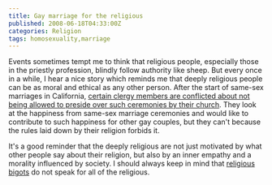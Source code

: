 ```yaml
---
title: Gay marriage for the religious
published: 2008-06-18T04:33:00Z
categories: Religion
tags: homosexuality,marriage
---
```


<p>
Events sometimes tempt me to think that religious people, especially those in the priestly profession, blindly follow authority like sheep.  But every once in a while, I hear a nice story which reminds me that deeply religious people can be as moral and ethical as any other person.  After the start of same-sex marriages in California, <a href="http://www.nytimes.com/2008/06/18/us/18clergy.html">certain clergy members are conflicted about not being allowed to preside over such ceremonies by their church</a>.  They look at the happiness from same-sex marriage ceremonies and would like to contribute to such happiness for other gay couples, but they can't because the rules laid down by their religion forbids it.
</p>

<p>
It's a good reminder that the deeply religious are not just motivated by what other people say about their religion, but also by an inner empathy and a morality influenced by society.  I should always keep in mind that <a href="http://www.reuters.com/article/worldNews/idUSL2336409320070423">religious bigots</a> do not speak for all of the religious.
</p>

